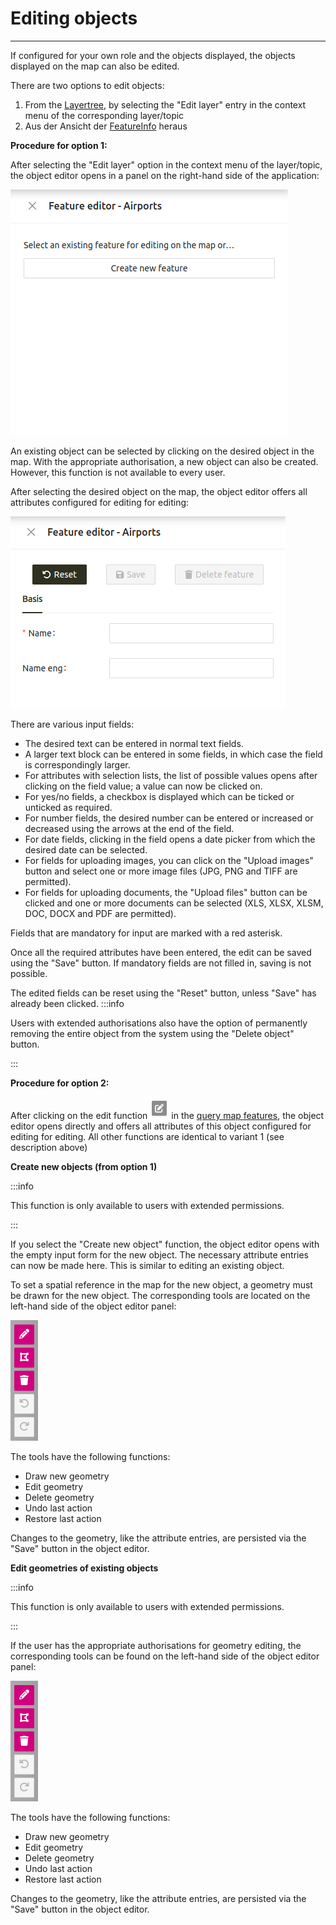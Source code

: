 # Editing objects
***

If configured for your own role and the objects displayed, the objects displayed on the map can also be edited.

There are two options to edit objects:
1. From the [Layertree](../gis-client/toolbox/layertree), by selecting the "Edit layer" entry in the context menu of the corresponding layer/topic
2. Aus der Ansicht der [FeatureInfo](../gis-client/toolbox/query-map-features) heraus

**Procedure for option 1:**

After selecting the "Edit layer" option in the context menu of the layer/topic, the object editor opens in a panel on the right-hand side of the application:

![gis-client](/img/objekteditor.png)

An existing object can be selected by clicking on the desired object in the map. With the appropriate authorisation, a new object can also be created. However, this function is not available to every user.

After selecting the desired object on the map, the object editor offers all attributes configured for editing for editing:

![gis-client](/img/editor_edit.png)

There are various input fields:

* The desired text can be entered in normal text fields.
* A larger text block can be entered in some fields, in which case the field is correspondingly larger.
* For attributes with selection lists, the list of possible values opens after clicking on the field value; a value can now be clicked on.
* For yes/no fields, a checkbox is displayed which can be ticked or unticked as required.
* For number fields, the desired number can be entered or increased or decreased using the arrows at the end of the field.
* For date fields, clicking in the field opens a date picker from which the desired date can be selected.
* For fields for uploading images, you can click on the "Upload images" button and select one or more image files (JPG, PNG and TIFF are permitted).
* For fields for uploading documents, the "Upload files" button can be clicked and one or more documents can be selected (XLS, XLSX, XLSM, DOC, DOCX and PDF are permitted).

Fields that are mandatory for input are marked with a red asterisk.

Once all the required attributes have been entered, the edit can be saved using the "Save" button. If mandatory fields are not filled in, saving is not possible.

The edited fields can be reset using the "Reset" button, unless "Save" has already been clicked.
:::info

Users with extended authorisations also have the option of permanently removing the entire object from the system using the "Delete object" button.

:::

**Procedure for option 2:**

After clicking on the edit function ![gis-client](/img/fi_edit.png) in the [query map features](../gis-client/toolbox/query-map-features), the object editor opens directly and offers all attributes of this object configured for editing for editing. All other functions are identical to variant 1 (see description above)

**Create new objects (from option 1)**

:::info

This function is only available to users with extended permissions.

:::

If you select the "Create new object" function, the object editor opens with the empty input form for the new object. The necessary attribute entries can now be made here. This is similar to editing an existing object.

To set a spatial reference in the map for the new object, a geometry must be drawn for the new object. The corresponding tools are located on the left-hand side of the object editor panel:

![gis-client](/img/geomtools.png)

The tools have the following functions:

* Draw new geometry
* Edit geometry
* Delete geometry
* Undo last action
* Restore last action

Changes to the geometry, like the attribute entries, are persisted via the "Save" button in the object editor.

**Edit geometries of existing objects**

:::info

This function is only available to users with extended permissions.

:::

If the user has the appropriate authorisations for geometry editing, the corresponding tools can be found on the left-hand side of the object editor panel:

![gis-client](/img/geomtools.png)

The tools have the following functions:

* Draw new geometry
* Edit geometry
* Delete geometry
* Undo last action
* Restore last action

Changes to the geometry, like the attribute entries, are persisted via the "Save" button in the object editor.

